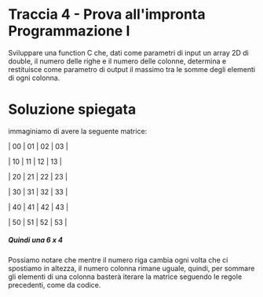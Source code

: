 
# Traccia 4 - Prova all'impronta Programmazione I #

Sviluppare una function C che, dati come parametri di input un array 2D di double, il numero delle righe e il numero delle colonne, determina e restituisce come parametro di output il massimo tra le somme degli elementi di ogni colonna.

# Soluzione spiegata #

immaginiamo di avere la seguente matrice: 

| 00 | 01 | 02 | 03 |

| 10 | 11 | 12 | 13 |

| 20 | 21 | 22 | 23 |               

| 30 | 31 | 32 | 33 |

| 40 | 41 | 42 | 43 |

| 50 | 51 | 52 | 53 |

##### Quindi una 6 x 4 #####

Possiamo notare che mentre il numero riga cambia ogni volta che ci spostiamo in altezza, il numero colonna rimane uguale, quindi, per sommare gli elementi di una colonna basterà iterare la matrice seguendo le regole precedenti, come da codice.
